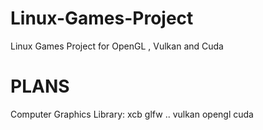 # Linux-Games-Project
Linux Games Project for OpenGL , Vulkan and Cuda
# PLANS
Computer Graphics
Library: xcb glfw ..
    vulkan opengl cuda
